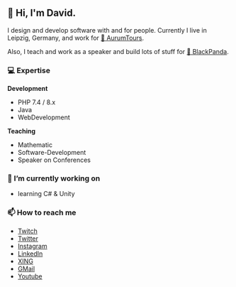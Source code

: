 ## 👋 Hi, I'm David.

I design and develop software with and for people. Currently I live in Leipzig, Germany, and work for [🌇 AurumTours](https://www.aurumtours.de/).

Also, I teach and work as a speaker and build lots of stuff for [🐼 BlackPanda](https://www.blackpanda.media).

### 💻 Expertise

**Development**

- PHP 7.4 / 8.x
- Java
- WebDevelopment

**Teaching**
- Mathematic
- Software-Development
- Speaker on Conferences

### 🔭 I’m currently working on
- learning C# & Unity 

### 📫 How to reach me
- [Twitch](https://www.twitch.tv/panvid)
- [Twitter](https://twitter.com/pan__vid)
- [Instagram](https://www.instagram.com/pan.vid/)
- [LinkedIn](https://www.linkedin.com/in/david-pauli-230887113/)
- [XING](https://www.xing.com/profile/David_Pauli6/cv)
- [GMail](mailto:bepeppered@gmail.com)
- [Youtube](https://www.youtube.com/user/bepeppered/featured)
